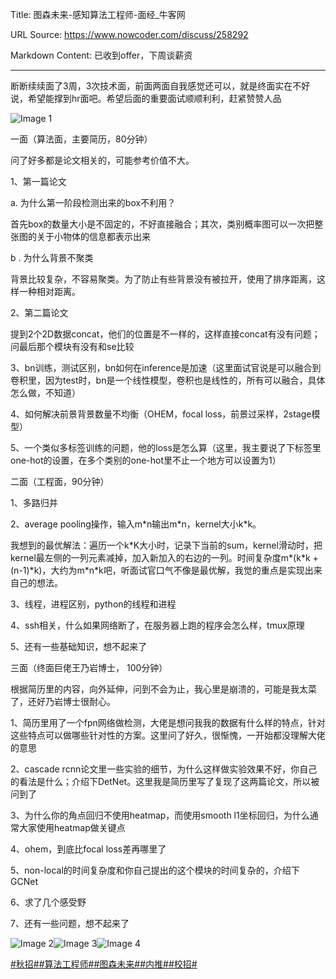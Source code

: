 Title: 图森未来-感知算法工程师-面经_牛客网

URL Source: https://www.nowcoder.com/discuss/258292

Markdown Content:
已收到offer，下周谈薪资

-------------------------------------------

断断续续面了3周，3次技术面，前面两面自我感觉还可以，就是终面实在不好说，希望能撑到hr面吧。希望后面的重要面试顺顺利利，赶紧赞赞人品

![Image 1](https://uploadfiles.nowcoder.com/images/20191018/63_1571399346072_59B2900AA03CB2182A51CDB520B535B6)

一面（算法面，主要简历，80分钟）

问了好多都是论文相关的，可能参考价值不大。

1、第一篇论文

a. 为什么第一阶段检测出来的box不利用？

首先box的数量大小是不固定的，不好直接融合；其次，类别概率图可以一次把整张图的关于小物体的信息都表示出来

b . 为什么背景不聚类

背景比较复杂，不容易聚类。为了防止有些背景没有被拉开，使用了排序距离，这样一种相对距离。

2、第二篇论文

提到2个2D数据concat，他们的位置是不一样的，这样直接concat有没有问题；问最后那个模块有没有和se比较

3、bn训练，测试区别，bn如何在inference是加速（这里面试官说是可以融合到卷积里，因为test时，bn是一个线性模型，卷积也是线性的，所有可以融合，具体怎么做，不知道）

4、如何解决前景背景数量不均衡（OHEM，focal loss，前景过采样，2stage模型）

5、一个类似多标签训练的问题，他的loss是怎么算（这里，我主要说了下标签里one-hot的设置，在多个类别的one-hot里不止一个地方可以设置为1）

二面（工程面，90分钟）

1、多路归并

2、average pooling操作，输入m\*n输出m\*n，kernel大小k\*k。

我想到的最优解法：遍历一个k\*K大小时，记录下当前的sum，kernel滑动时，把kernel最左侧的一列元素减掉，加入新加入的右边的一列。时间复杂度m\*(k\*k + (n-1)\*k)，大约为m\*n\*k吧，听面试官口气不像是最优解，我觉的重点是实现出来自己的想法。

3、线程，进程区别，python的线程和进程

4、ssh相关，什么如果网络断了，在服务器上跑的程序会怎么样，tmux原理

5、还有一些基础知识，想不起来了

三面（终面巨佬王乃岩博士， 100分钟）

根据简历里的内容，向外延伸，问到不会为止，我心里是崩溃的，可能是我太菜了，还好乃岩博士很耐心。

1、简历里用了一个fpn网络做检测，大佬是想问我我的数据有什么样的特点，针对这些特点可以做哪些针对性的方案。这里问了好久，很惭愧，一开始都没理解大佬的意思

2、cascade rcnn论文里一些实验的细节，为什么这样做实验效果不好，你自己的看法是什么；介绍下DetNet。这里我是简历里写了复现了这两篇论文，所以被问到了

3、为什么你的角点回归不使用heatmap，而使用smooth l1坐标回归，为什么通常大家使用heatmap做关键点

4、ohem，到底比focal loss差再哪里了

5、non-local的时间复杂度和你自己提出的这个模块的时间复杂的，介绍下GCNet

6、求了几个感受野

7、还有一些问题，想不起来了

![Image 2](https://uploadfiles.nowcoder.com/images/20191018/63_1571399099182_C00B57557743E709B8B96933432E0DFA)![Image 3](https://uploadfiles.nowcoder.com/images/20191018/63_1571398958756_9EB9CD58B9EA5E04C890326B5C1F471F)![Image 4](https://uploadfiles.nowcoder.com/images/20191018/63_1571399346072_59B2900AA03CB2182A51CDB520B535B6)

[#秋招#](https://www.nowcoder.com/creation/subject/002d6ce4eab1487f9cae3241b5322732)[#算法工程师#](https://www.nowcoder.com/creation/subject/146d543971d045ba84b4b8a4dd573fff)[#图森未来#](https://www.nowcoder.com/enterprise/801/discussion)[#内推#](https://www.nowcoder.com/creation/subject/cf8c68e5a0ae45da835c0291f459468a)[#校招#](https://www.nowcoder.com/creation/subject/d09b966a380b45ddaba9dc5a6bd5ee19)
